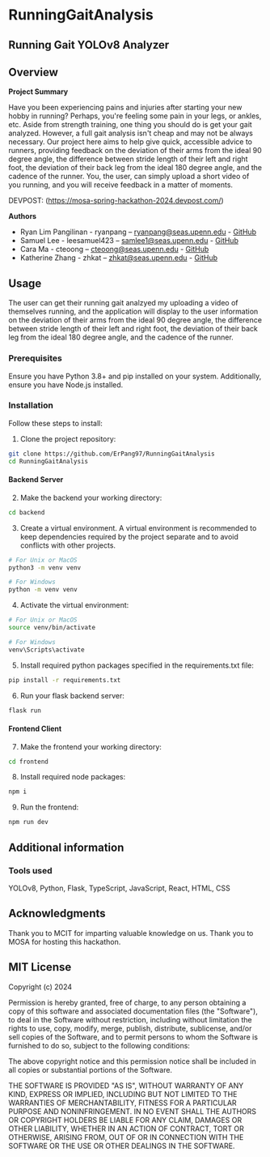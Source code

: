 # RunningGaitAnalysis


## **Running Gait YOLOv8 Analyzer**


## **Overview**

**Project Summary**
 
 Have you been experiencing pains and injuries after starting your new hobby
 in running? Perhaps, you're feeling some pain in your legs, or ankles, etc.
 Aside from strength training, one thing you should do is get your gait
 analyzed. However, a full gait analysis isn't cheap and may not be always 
 necessary. Our project here aims to help give quick, accessible advice to runners, 
 providing feedback on the deviation of their arms from the ideal 90 degree angle,
 the difference between stride length of their left and right foot, the 
 deviation of their back leg from the ideal 180 degree angle, and the cadence
 of the runner. You, the user, can simply upload a short video of you running, and
 you will receive feedback in a matter of moments. 

 DEVPOST: (https://mosa-spring-hackathon-2024.devpost.com/)

**Authors**

- Ryan Lim Pangilinan - ryanpang – ryanpang@seas.upenn.edu - [GitHub](https://github.com/ErPang97)
- Samuel Lee - leesamuel423 – samlee1@seas.upenn.edu - [GitHub](https://github.com/leesamuel423)
- Cara Ma - cteoong – cteoong@seas.upenn.edu - [GitHub](https://github.com/carateoong)
- Katherine Zhang - zhkat – zhkat@seas.upenn.edu - [GitHub](https://github.com/zhkat)


## **Usage**

The user can get their running gait analzyed my uploading a video of themselves running, and the application will display to the user information on the deviation of their arms from the ideal 90 degree angle,
the difference between stride length of their left and right foot, the 
deviation of their back leg from the ideal 180 degree angle, and the cadence
of the runner.

### **Prerequisites** 

Ensure you have Python 3.8+ and pip installed on your system. Additionally,
ensure you have Node.js installed.

### **Installation**

Follow these steps to install:

1. Clone the project repository:

```bash
git clone https://github.com/ErPang97/RunningGaitAnalysis
cd RunningGaitAnalysis
```

#### Backend Server
2. Make the backend your working directory:
```bash
cd backend
```

3. Create a virtual environment. A virtual environment is recommended to keep dependencies required by the project separate and to avoid conflicts with other projects.

```bash
# For Unix or MacOS
python3 -m venv venv

# For Windows
python -m venv venv
```

4. Activate the virtual environment:

```bash
# For Unix or MacOS
source venv/bin/activate

# For Windows
venv\Scripts\activate
```

5. Install required python packages specified in the requirements.txt file:

```bash
pip install -r requirements.txt
```

6. Run your flask backend server:
```bash
flask run
```

#### Frontend Client
7. Make the frontend your working directory:
```bash
cd frontend
```

8. Install required node packages:
```bash
npm i
```

9. Run the frontend:
```bash
npm run dev
```

## **Additional information**

### **Tools used**

YOLOv8, Python, Flask, TypeScript, JavaScript, React, HTML, CSS

## **Acknowledgments**

Thank you to MCIT for imparting valuable knowledge on us. Thank you to MOSA for hosting this hackathon. 

## MIT License
Copyright (c) 2024

Permission is hereby granted, free of charge, to any person obtaining a copy
of this software and associated documentation files (the "Software"), to deal
in the Software without restriction, including without limitation the rights
to use, copy, modify, merge, publish, distribute, sublicense, and/or sell
copies of the Software, and to permit persons to whom the Software is
furnished to do so, subject to the following conditions:

The above copyright notice and this permission notice shall be included in all
copies or substantial portions of the Software.

THE SOFTWARE IS PROVIDED "AS IS", WITHOUT WARRANTY OF ANY KIND, EXPRESS OR
IMPLIED, INCLUDING BUT NOT LIMITED TO THE WARRANTIES OF MERCHANTABILITY,
FITNESS FOR A PARTICULAR PURPOSE AND NONINFRINGEMENT. IN NO EVENT SHALL THE
AUTHORS OR COPYRIGHT HOLDERS BE LIABLE FOR ANY CLAIM, DAMAGES OR OTHER
LIABILITY, WHETHER IN AN ACTION OF CONTRACT, TORT OR OTHERWISE, ARISING FROM,
OUT OF OR IN CONNECTION WITH THE SOFTWARE OR THE USE OR OTHER DEALINGS IN THE
SOFTWARE.

